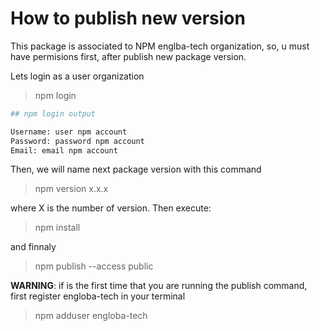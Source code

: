 # How to publish new version

This package is associated to NPM englba-tech organization, so, u must have permisions first, after publish new package version.

Lets login as a user organization

> npm login

```bash
## npm login output

Username: user npm account
Password: password npm account
Email: email npm account

```

Then, we will name next package version with this command

> npm version x.x.x

where X is the number of version. Then execute:

> npm install

and finnaly

> npm publish --access public

**WARNING**: if is the first time that you are running the publish command, first register engloba-tech in your terminal

> npm adduser engloba-tech
